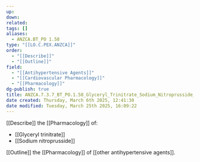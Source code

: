 ```yaml
---
up: 
down: 
related: 
tags: []
aliases:
  - ANZCA.BT_PO 1.58
type: "[[LO.C.PEX.ANZCA]]"
order:
  - "[[Describe]]"
  - "[[Outline]]"
field:
  - "[[Antihypertensive Agents]]"
  - "[[Cardiovascular Pharmacology]]"
  - "[[Pharmacology]]"
dg-publish: true
title: ANZCA.7.3.7_BT_PO.1.58_Glyceryl_Trinitrate_Sodium_Nitroprusside_And_Others
date created: Thursday, March 6th 2025, 12:41:30
date modified: Tuesday, March 25th 2025, 16:09:22
---
```


[[Describe]] the [[Pharmacology]] of:

* [[Glyceryl trinitrate]]
* [[Sodium nitroprusside]]

[[Outline]] the [[Pharmacology]] of [[other antihypertensive agents]].
